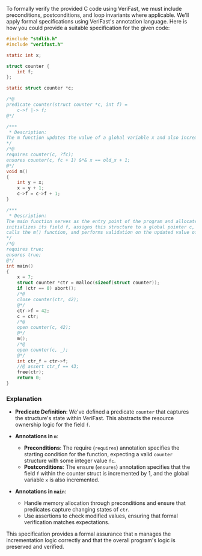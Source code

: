 To formally verify the provided C code using VeriFast, we must include preconditions, postconditions, and loop invariants where applicable. We'll apply formal specifications using VeriFast's annotation language. Here is how you could provide a suitable specification for the given code:

```c
#include "stdlib.h"
#include "verifast.h"

static int x;

struct counter {
    int f;
};

static struct counter *c;

/*@ 
predicate counter(struct counter *c, int f) =
    c->f |-> f;
@*/

/*** 
 * Description:
The m function updates the value of a global variable x and also increments the value of a field f within a global structure c.
*/
/*@
requires counter(c, ?fc);
ensures counter(c, fc + 1) &*& x == old_x + 1;
@*/
void m()
{
    int y = x;
    x = y + 1;
    c->f = c->f + 1;
}

/***
 * Description:
The main function serves as the entry point of the program and allocates memory for a global structure, 
initializes its field f, assigns this structure to a global pointer c, 
calls the m() function, and performs validation on the updated value of field f.
*/
/*@
requires true;
ensures true;
@*/
int main()
{
    x = 7;
    struct counter *ctr = malloc(sizeof(struct counter));
    if (ctr == 0) abort();
    /*@ 
    close counter(ctr, 42); 
    @*/
    ctr->f = 42;
    c = ctr;
    /*@ 
    open counter(c, 42); 
    @*/
    m();
    /*@
    open counter(c, _);
    @*/
    int ctr_f = ctr->f;
    //@ assert ctr_f == 43;
    free(ctr);
    return 0;
}
```

### Explanation
- **Predicate Definition**: We've defined a predicate `counter` that captures the structure's state within VeriFast. This abstracts the resource ownership logic for the field `f`.
  
- **Annotations in `m`**:
  - **Preconditions**: The require (`requires`) annotation specifies the starting condition for the function, expecting a valid `counter` structure with some integer value `fc`.
  - **Postconditions**: The ensure (`ensures`) annotation specifies that the field `f` within the counter struct is incremented by 1, and the global variable `x` is also incremented.
  
- **Annotations in `main`**:
  - Handle memory allocation through preconditions and ensure that predicates capture changing states of `ctr`.
  - Use assertions to check modified values, ensuring that formal verification matches expectations.

This specification provides a formal assurance that `m` manages the incrementation logic correctly and that the overall program's logic is preserved and verified.
